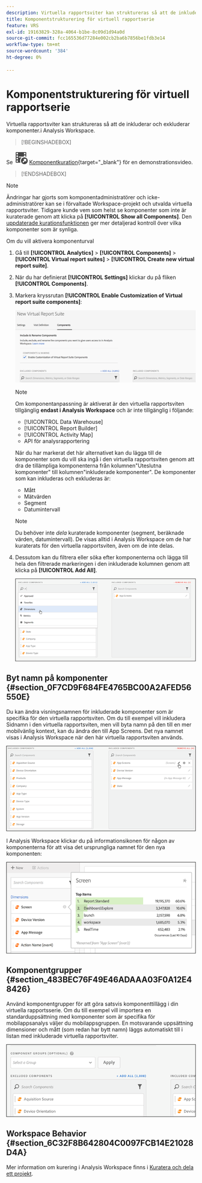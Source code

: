 ```yaml
---
description: Virtuella rapportsviter kan struktureras så att de inkluderar och exkluderar komponenter.i Analysis Workspace.
title: Komponentstrukturering för virtuell rapportserie
feature: VRS
exl-id: 19163829-328a-4064-b1be-8c09d1d94a0d
source-git-commit: fcc165536d77284e002cb2ba6b7856be1fdb3e14
workflow-type: tm+mt
source-wordcount: '384'
ht-degree: 0%

---
```


# Komponentstrukturering för virtuell rapportserie

Virtuella rapportsviter kan struktureras så att de inkluderar och exkluderar komponenter.i Analysis Workspace.


>[!BEGINSHADEBOX]

Se ![VideoCheckedOut](/help/assets/icons/VideoCheckedOut.svg) [Komponentkuration](https://video.tv.adobe.com/v/3425532?quality=12&learn=on&captions=swe){target="_blank"} för en demonstrationsvideo.

>[!ENDSHADEBOX]


>[!NOTE]
>
>Ändringar har gjorts som komponentadministratörer och icke-administratörer kan se i förvaltade Workspace-projekt och utvalda virtuella rapportsviter. Tidigare kunde vem som helst se komponenter som inte är kuraterade genom att klicka på **[!UICONTROL Show all Components]**. Den [uppdaterade kurationsfunktionen](/help/analyze/analysis-workspace/curate-share/curate.md) ger mer detaljerad kontroll över vilka komponenter som är synliga.

Om du vill aktivera komponenturval

1. Gå till **[!UICONTROL Analytics]** > **[!UICONTROL Components]** > **[!UICONTROL Virtual report suites]** > **[!UICONTROL Create new virtual report suite]**.
1. När du har definierat **[!UICONTROL Settings]** klickar du på fliken **[!UICONTROL Components]**.

1. Markera kryssrutan **[!UICONTROL Enable Customization of Virtual report suite components]**:

   ![](assets/vrs-enable.png)

   >[!NOTE]
   >
   >Om komponentanpassning är aktiverat är den virtuella rapportsviten tillgänglig **endast i Analysis Workspace** och är inte tillgänglig i följande:
   >
   >* [!UICONTROL Data Warehouse]
   >* [!UICONTROL Report Builder]
   >* [!UICONTROL Activity Map]
   >* API för analysrapportering

   När du har markerat det här alternativet kan du lägga till de komponenter som du vill ska ingå i den virtuella rapportsviten genom att dra de tillämpliga komponenterna från kolumnen&quot;Uteslutna komponenter&quot; till kolumnen&quot;inkluderade komponenter&quot;. De komponenter som kan inkluderas och exkluderas är:

   * Mått
   * Mätvärden
   * Segment
   * Datumintervall

   >[!NOTE]
   >
   >Du behöver inte *dela* kuraterade komponenter (segment, beräknade värden, datumintervall). De visas alltid i Analysis Workspace om de har kuraterats för den virtuella rapportsviten, även om de inte delas.

1. Dessutom kan du filtrera eller söka efter komponenterna och lägga till hela den filtrerade markeringen i den inkluderade kolumnen genom att klicka på **[!UICONTROL Add All]**.

   ![](assets/vrs-add-all.png)

## Byt namn på komponenter {#section_0F7CD9F684FE4765BC00A2AFED56550E}

Du kan ändra visningsnamnen för inkluderade komponenter som är specifika för den virtuella rapportsviten. Om du till exempel vill inkludera Sidnamn i den virtuella rapportsviten, men vill byta namn på den till en mer mobilvänlig kontext, kan du ändra den till App Screens. Det nya namnet visas i Analysis Workspace när den här virtuella rapportsviten används.

![](assets/vrs-rename-component.png)

I Analysis Workspace klickar du på informationsikonen för någon av komponenterna för att visa det ursprungliga namnet för den nya komponenten:

![](assets/vrs-aw-renamed.png)

## Komponentgrupper {#section_483BEC76F49E46ADAAA03F0A12E48426}

Använd komponentgrupper för att göra satsvis komponenttillägg i din virtuella rapportsserie. Om du till exempel vill importera en standarduppsättning med komponenter som är specifika för mobilappsanalys väljer du mobilappsgruppen. En motsvarande uppsättning dimensioner och mått (som redan har bytt namn) läggs automatiskt till i listan med inkluderade virtuella rapportsviter.

![](assets/vrs-comp-grp.png)

## Workspace Behavior {#section_6C32F8B642804C0097FCB14E21028D4A}

Mer information om kurering i Analysis Workspace finns i [Kuratera och dela ett projekt](/help/analyze/analysis-workspace/curate-share/curate.md).

